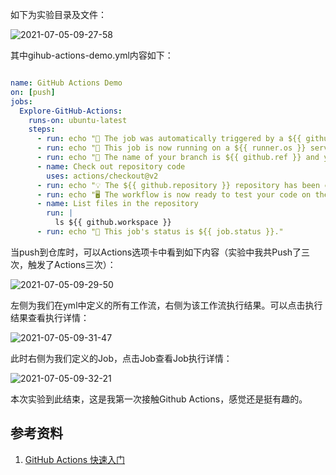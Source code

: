 如下为实验目录及文件：

![2021-07-05-09-27-58](https://junjie2018sz.oss-cn-shenzhen.aliyuncs.com/images/2021-07-05-09-27-58.png)

其中gihub-actions-demo.yml内容如下：

~~~ yml

name: GitHub Actions Demo
on: [push]
jobs:
  Explore-GitHub-Actions:
    runs-on: ubuntu-latest
    steps:
      - run: echo "🎉 The job was automatically triggered by a ${{ github.event_name }} event."
      - run: echo "🐧 This job is now running on a ${{ runner.os }} server hosted by GitHub!"
      - run: echo "🔎 The name of your branch is ${{ github.ref }} and your repository is ${{ github.repository }}."
      - name: Check out repository code
        uses: actions/checkout@v2
      - run: echo "💡 The ${{ github.repository }} repository has been cloned to the runner."
      - run: echo "🖥️ The workflow is now ready to test your code on the runner."
      - name: List files in the repository
        run: |
          ls ${{ github.workspace }}
      - run: echo "🍏 This job's status is ${{ job.status }}."

~~~

当push到仓库时，可以Actions选项卡中看到如下内容（实验中我共Push了三次，触发了Actions三次）：

![2021-07-05-09-29-50](https://junjie2018sz.oss-cn-shenzhen.aliyuncs.com/images/2021-07-05-09-29-50.png)

左侧为我们在yml中定义的所有工作流，右侧为该工作流执行结果。可以点击执行结果查看执行详情：

![2021-07-05-09-31-47](https://junjie2018sz.oss-cn-shenzhen.aliyuncs.com/images/2021-07-05-09-31-47.png)

此时右侧为我们定义的Job，点击Job查看Job执行详情：

![2021-07-05-09-32-21](https://junjie2018sz.oss-cn-shenzhen.aliyuncs.com/images/2021-07-05-09-32-21.png)

本次实验到此结束，这是我第一次接触Github Actions，感觉还是挺有趣的。

## 参考资料

1. [GitHub Actions 快速入门](https://docs.github.com/cn/actions/quickstart)